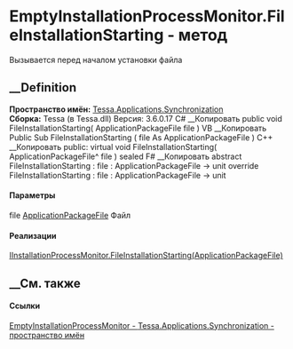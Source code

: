 # EmptyInstallationProcessMonitor.FileInstallationStarting - метод
Вызывается перед началом установки файла
## __Definition
 **Пространство имён:**
[Tessa.Applications.Synchronization](N_Tessa_Applications_Synchronization.htm)  
 **Сборка:** Tessa (в Tessa.dll) Версия: 3.6.0.17
C# __Копировать
     public void FileInstallationStarting(
    	ApplicationPackageFile file
    )
VB __Копировать
     Public Sub FileInstallationStarting ( 
    	file As ApplicationPackageFile
    )
C++ __Копировать
     public:
    virtual void FileInstallationStarting(
    	ApplicationPackageFile^ file
    ) sealed
F# __Копировать
     abstract FileInstallationStarting : 
            file : ApplicationPackageFile -> unit 
    override FileInstallationStarting : 
            file : ApplicationPackageFile -> unit 
#### Параметры
file
[ApplicationPackageFile](T_Tessa_Applications_Package_ApplicationPackageFile.htm)
     Файл 
#### Реализации
[IInstallationProcessMonitor.FileInstallationStarting(ApplicationPackageFile)](M_Tessa_Applications_Synchronization_IInstallationProcessMonitor_FileInstallationStarting.htm)  
##  __См. также
#### Ссылки
[EmptyInstallationProcessMonitor -
](T_Tessa_Applications_Synchronization_EmptyInstallationProcessMonitor.htm)
[Tessa.Applications.Synchronization - пространство
имён](N_Tessa_Applications_Synchronization.htm)
